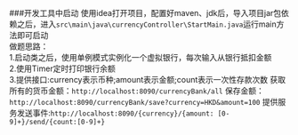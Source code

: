 ###开发工具中启动
使用idea打开项目，配置好maven、jdk后，导入项目jar包依赖之后，进入`src\main\java\currencyController\StartMain.java`运行main方法即可启动
<br>做题思路：
<br>1.启动类之后，使用单例模式实例化一个虚拟银行，每次输入从银行抵扣金额
<br>2.使用Timer定时打印银行余额
<br>3.提供接口:currency表示币种;amount表示金额;count表示一次性存款次数
    获取所有的货币金额：`http://localhost:8090/currencyBank/all`
    保存金额：`http://localhost:8090/currencyBank/save?currency=HKD&amount=100`
    提供服务发送事件:`http://localhost:8090/{currency}/{amount: [0-9]+}/send/{count:[0-9]+}`